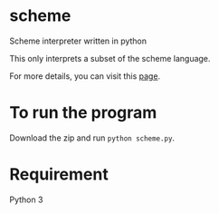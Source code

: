 # scheme
Scheme interpreter written in python

This only interprets a subset of the scheme language.

For more details, you can visit this [page](http://inst.eecs.berkeley.edu/~cs61a/sp14/proj/scheme/scheme.html).

# To run the program
Download the zip and run `python scheme.py`.

# Requirement
Python 3
